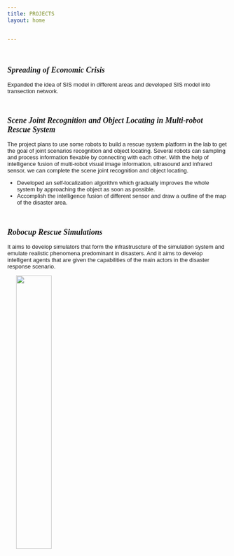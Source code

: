 ```yaml
---
title: PROJECTS
layout: home


---
```


<br />


<font face="helvetica"  size=2.5 >



### <font face="adobe" size=4>***Spreading of Economic Crisis***</font>

Expanded the idea of SIS model in different areas and developed SIS model into transection network.

<br /> 


### <font face="adobe" size=4>***Scene Joint Recognition and Object Locating in Multi-robot Rescue System***</font>

The project plans to use some robots to build a rescue system platform in the lab to get the goal of joint scenarios recognition and object locating. Several robots can sampling and process information flexable by connecting with each other. With the help of intelligence fusion of multi-robot visual image information, ultrasound and infrared sensor, we can complete the scene joint recognition and object locating.

 * Developed an self-localization algorithm which gradually improves the whole system by approaching the object as soon as possible.
 * Accomplish the intelligence fusion of different sensor and draw a outline of the map of the disaster area.

<br /> 
  
### <font face="adobe" size=4>***Robocup Rescue Simulations***</font>

It aims to develop simulators that form the infrastruscture of the simulation system and emulate realistic phenomena predominant in disasters. And it aims to develop intelligent agents that are given the capabilities of the main actors in the disaster response scenario.


 <img src="http://7xo4c2.com1.z0.glb.clouddn.com/rescue.png" width=40% hspace="20">
 
 